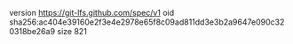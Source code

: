 version https://git-lfs.github.com/spec/v1
oid sha256:ac404e39160e2f3e4e2978e65f8c09ad811dd3e3b2a9647e090c320318be26a9
size 821
